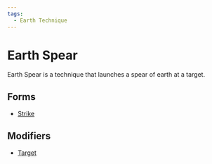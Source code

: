 ```yaml
---
tags:
  - Earth Technique
---
```


# Earth Spear

Earth Spear is a technique that launches a spear of earth at a target.

## Forms

- [Strike](../forms.md#strike)

## Modifiers

- [Target](../modifiers.md#target)